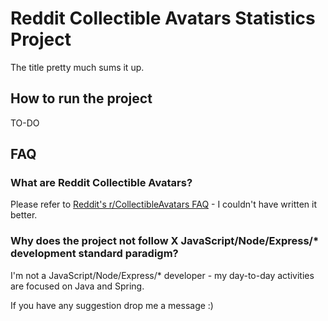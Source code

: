 # Reddit Collectible Avatars Statistics Project

The title pretty much sums it up.

## How to run the project

TO-DO

## FAQ

### What are Reddit Collectible Avatars?

Please refer to [Reddit's r/CollectibleAvatars FAQ](https://www.reddit.com/r/CollectibleAvatars/comments/x0tx59/hey_what_is_this_thing_collectible_avatar_faqs/) - I couldn't have written it better.

### Why does the project not follow X JavaScript/Node/Express/* development standard paradigm?

I'm not a JavaScript/Node/Express/* developer - my day-to-day activities are focused on Java and Spring.

If you have any suggestion drop me a message :)



